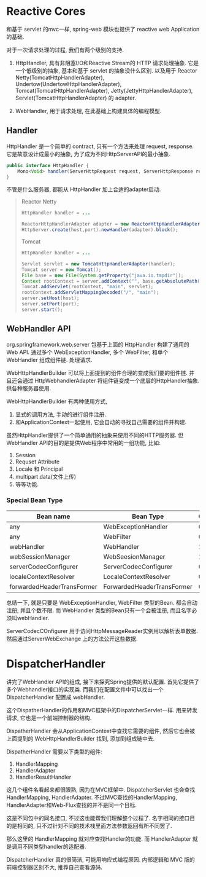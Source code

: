 # Reactive Cores
和基于 servlet 的mvc一样,
spring-web 模块也提供了 reactive web Application 的基础.

对于一次请求处理的过程, 我们有两个级别的支持.
1. HttpHandler, 具有非阻塞I/O和Reactive Stream的 HTTP 请求处理抽象.
它是一个低级别的抽象, 基本和基于 servlet 的抽象没什么区别.
以及用于 Reactor Netty(TomcatHttpHandlerAdapter), Undertow(UndertowHttpHandlerAdapter),
Tomcat(TomcatHttpHandlerAdapter), Jetty(JettyHttpHandlerAdapter),
Servlet(TomcatHttpHandlerAdapter) 的 adapter.

2. WebHandler, 用于请求处理, 在此基础上构建具体的编程模型.


## Handler
HttpHandler 是一个简单的 contract, 只有一个方法来处理 request, response.
它是故意设计成最小的抽象, 为了成为不同HttpServerAPI的最小抽象.
```java
public interface HttpHandler {
    Mono<Void> handler(ServerHttpRequest request, ServerHttpResponse response);
}
```

不管是什么服务器, 都能从 HttpHandler 加上合适的adapter启动.
> Reactor Netty
> ```java
> HttpHandler handler = ...
> 
> ReactorHttpHandlerAdapter adapter = new ReactorHttpHandlerAdapter(handler);
> HttpServer.create(host,port).newHandler(adapter).block();
> ```
> 
> Tomcat 
> ```java
> HttpHandler handler = ...
>
> Servlet servlet = new TomcatHttpHandlerAdapter(handler);
> Tomcat server = new Tomcat();
> File base = new File(System.getProperty("java.io.tmpdir"));
> Context rootContext = server.addContext("", base.getAbsolutePath());
> Tomcat.addServlet(rootContext, "main", servlet);
> rootContext.addServletMappingDecoded("/", "main");
> server.setHost(host);
> server.setPort(port);
> server.start();
> ```
> 

## WebHandler API
org.springframework.web.server 包基于上面的 HttpHandler 构建了通用的Web API.
通过多个 WebExceptionHandler, 多个 WebFilter, 和单个 WebHandler 组成组件链.
处理请求.

WebHttpHandlerBuilder 可以将上面提到的组件合理的变成我们要的组件链.
并且还会通过 HttpWebhandlerAdapter 将组件链变成一个底层的HttpHandler抽象.
供各种服务器使用.

WebHttpHandlerBuilder 有两种使用方式, 
1. 显式的调用方法, 手动的进行组件注册.
2. 和ApplicationContext一起使用, 它会自动的寻找自己需要的组件并构建.

虽然HttpHandler提供了一个简单通用的抽象来使用不同的HTTP服务器.
但WebHandler API的目的是提供Web程序中常用的一组功能, 比如:
1. Session
2. Requset Attribute
3. Locale 和 Principal
4. multipart data(文件上传)
5. 等等功能.

### Special Bean Type
|Bean name| Bean Type | Count | Description
|---|---|----|---|
|any|WebExceptionHandler|0..N|
|any|WebFilter|0..N|
|webHandler|WebHandler|1|
|webSessionManager|WebSeesionManager|1..0|
|serverCodecConfigurer|ServerCodecConfigurer|0..1| 
|localeContextResolver|LocaleContextResolver|0..1|
|forwardedHeaderTransFormer|ForwardedHeaderTransFormer|0..1|

总结一下, 就是只要是 WebExceptionHandler, WebFilter 类型的Bean.
都会自动注册, 并且个数不限.
而 WebHandler 类型的Bean只有一个会被注册, 而且名字必须叫webHandler.

ServerCodecCOnfigurer 用于访问HttpMessageReader实例用以解析表单数据.
然后通过ServerWebExchange 上的方法公开这些数据.



# DispatcherHandler
讲完了WebHandler API的组成, 接下来探究Spring提供的默认配置.
首先它提供了多个Webhandler接口的实现类.
而我们在配置文件中可以找出一个 DispatcherHandler 配置成 webHandler.

这个DispatherHandler的作用和MVC框架中的DispatcherServlet一样.
用来转发请求, 它也是一个前端控制器的结构.

DispatherHandler 会从ApplicationContext中查找它需要的组件, 
然后它也会被上面提到的 WebHttpHandlerBuilder 找到, 添加到组成链中去.

DispatherHandler 需要以下类型的组件:
1. HandlerMapping
2. HandlerAdapter
3. HandlerResultHandler

这几个组件名看起来都很眼熟, 因为在MVC框架中.
DispatcherServlet 也会查找 HandlerMapping, HandlerAdapter.
不过MVC查找的HandlerMapping, HandlerAdapter和Web-Flux查找的并不是同一个目标.

这是不同包中的同名接口, 不过这也能帮我们理解整个过程了.
名字相同的接口目的是相同的, 只不过针对不同的技术栈里面方法参数返回有所不同罢了.

那么这里的 HandlerMapping 就对应查找Handler的功能.
而 HandlerAdapter 就是调用不同类型handler的适配器.

DispatcherHandler 真的很简洁, 可能用响应式编程原因.
内部逻辑和 MVC 版的前端控制器区别不大, 推荐自己查看源码.

